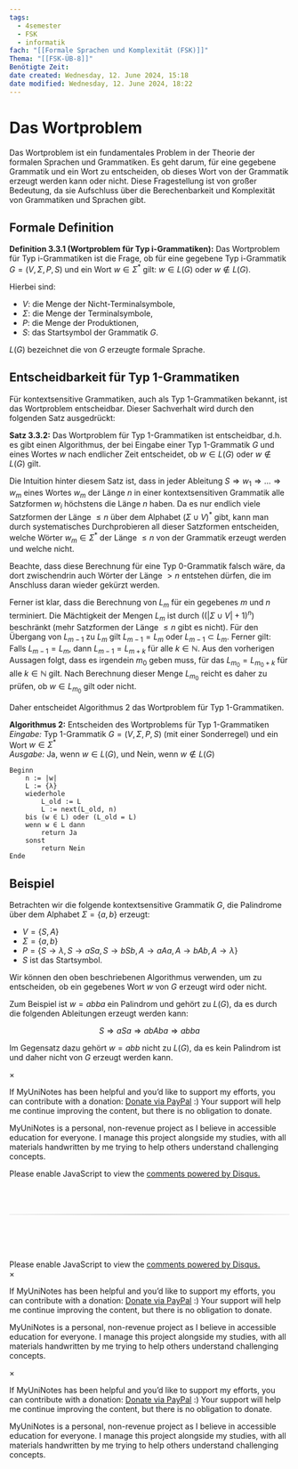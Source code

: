 ```yaml
---
tags:
  - 4semester
  - FSK
  - informatik
fach: "[[Formale Sprachen und Komplexität (FSK)]]"
Thema: "[[FSK-ÜB-8]]"
Benötigte Zeit:
date created: Wednesday, 12. June 2024, 15:18
date modified: Wednesday, 12. June 2024, 18:22
---
```


# Das Wortproblem

Das Wortproblem ist ein fundamentales Problem in der Theorie der formalen Sprachen und Grammatiken. Es geht darum, für eine gegebene Grammatik und ein Wort zu entscheiden, ob dieses Wort von der Grammatik erzeugt werden kann oder nicht. Diese Fragestellung ist von großer Bedeutung, da sie Aufschluss über die Berechenbarkeit und Komplexität von Grammatiken und Sprachen gibt.

## Formale Definition

**Definition 3.3.1 (Wortproblem für Typ i-Grammatiken):** Das Wortproblem für Typ i-Grammatiken ist die Frage, ob für eine gegebene Typ i-Grammatik $G = (V, \Sigma, P, S)$ und ein Wort $w \in \Sigma^*$ gilt: $w \in L(G)$ oder $w \notin L(G)$.

Hierbei sind:

- $V$: die Menge der Nicht-Terminalsymbole,
- $\Sigma$: die Menge der Terminalsymbole,
- $P$: die Menge der Produktionen,
- $S$: das Startsymbol der Grammatik $G$.

$L(G)$ bezeichnet die von $G$ erzeugte formale Sprache.

## Entscheidbarkeit für Typ 1-Grammatiken

Für kontextsensitive Grammatiken, auch als Typ 1-Grammatiken bekannt, ist das Wortproblem entscheidbar. Dieser Sachverhalt wird durch den folgenden Satz ausgedrückt:

**Satz 3.3.2:** Das Wortproblem für Typ 1-Grammatiken ist entscheidbar, d.h. es gibt einen Algorithmus, der bei Eingabe einer Typ 1-Grammatik $G$ und eines Wortes $w$ nach endlicher Zeit entscheidet, ob $w \in L(G)$ oder $w \notin L(G)$ gilt.

Die Intuition hinter diesem Satz ist, dass in jeder Ableitung $S \Rightarrow w_1 \Rightarrow \dots \Rightarrow w_m$ eines Wortes $w_m$ der Länge $n$ in einer kontextsensitiven Grammatik alle Satzformen $w_i$ höchstens die Länge $n$ haben. Da es nur endlich viele Satzformen der Länge $\leq n$ über dem Alphabet $(\Sigma \cup V)^*$ gibt, kann man durch systematisches Durchprobieren all dieser Satzformen entscheiden, welche Wörter $w_m \in \Sigma^*$ der Länge $\leq n$ von der Grammatik erzeugt werden und welche nicht.

Beachte, dass diese Berechnung für eine Typ 0-Grammatik falsch wäre, da dort zwischendrin auch Wörter der Länge $> n$ entstehen dürfen, die im Anschluss daran wieder gekürzt werden.

Ferner ist klar, dass die Berechnung von $L_m$ für ein gegebenes $m$ und $n$ terminiert. Die Mächtigkeit der Mengen $L_m$ ist durch $((|\Sigma \cup V| + 1)^n)$ beschränkt (mehr Satzformen der Länge $\leq n$ gibt es nicht). Für den Übergang von $L_{m-1}$ zu $L_m$ gilt $L_{m-1} = L_m$ oder $L_{m-1} \subset L_m$. Ferner gilt: Falls $L_{m-1} = L_m$, dann $L_{m-1} = L_{m+k}$ für alle $k \in \mathbb{N}$. Aus den vorherigen Aussagen folgt, dass es irgendein $m_0$ geben muss, für das $L_{m_0} = L_{m_0+k}$ für alle $k \in \mathbb{N}$ gilt. Nach Berechnung dieser Menge $L_{m_0}$ reicht es daher zu prüfen, ob $w \in L_{m_0}$ gilt oder nicht.

Daher entscheidet Algorithmus 2 das Wortproblem für Typ 1-Grammatiken.

**Algorithmus 2:** Entscheiden des Wortproblems für Typ 1-Grammatiken  
_Eingabe:_ Typ 1-Grammatik $G = (V, \Sigma, P, S)$ (mit einer Sonderregel) und ein Wort $w \in \Sigma^*$  
_Ausgabe:_ Ja, wenn $w \in L(G)$, und Nein, wenn $w \notin L(G)$

```
Beginn
    n := |w|
    L := {λ}
    wiederhole
        L_old := L
        L := next(L_old, n)
    bis (w ∈ L) oder (L_old = L)
    wenn w ∈ L dann
        return Ja
    sonst
        return Nein
Ende
```

## Beispiel

Betrachten wir die folgende kontextsensitive Grammatik $G$, die Palindrome über dem Alphabet $\Sigma = \{a, b\}$ erzeugt:

- $V = \{S, A\}$
- $\Sigma = \{a, b\}$
- $P = \{S \rightarrow \lambda, S \rightarrow aSa, S \rightarrow bSb, A \rightarrow aAa, A \rightarrow bAb, A \rightarrow \lambda\}$
- $S$ ist das Startsymbol.

Wir können den oben beschriebenen Algorithmus verwenden, um zu entscheiden, ob ein gegebenes Wort $w$ von $G$ erzeugt wird oder nicht.

Zum Beispiel ist $w = abba$ ein Palindrom und gehört zu $L(G)$, da es durch die folgenden Ableitungen erzeugt werden kann:

$$
 S \Rightarrow aSa \Rightarrow abAba \Rightarrow abba
$$

Im Gegensatz dazu gehört $w = abb$ nicht zu $L(G)$, da es kein Palindrom ist und daher nicht von $G$ erzeugt werden kann.

<!-- Modal START -->
<div id="myModal" class="modal">
  <div class="modal-content">
    <span id="closeModal" class="close">&times;</span>
    <p class="modal-text">
      If MyUniNotes has been helpful and you’d like to support my efforts, <span class="modal-highlight"> you can contribute with a donation: <a class="modal-dono-link" href="https://paypal.me/myuninotes4u">Donate via PayPal</a> :) </span> Your support will help me continue improving the content, but there is no obligation to donate.
    </p>
    <p class="modal-text">
      <span class="modal-highlight">MyUniNotes is a personal, non-revenue project as I believe in accessible education for everyone.</span> I manage this project alongside my studies, with all materials handwritten by me trying to help others understand challenging concepts.
    </p>
  </div>
</div>

<script>
  // JavaScript to display the modal on page load
  document.addEventListener('DOMContentLoaded', function() {
    // Generate a random number between 1 and 1
    // Wanted it to load with a adjustable probability for every page load but did not work, as DOM is loaded only once. Therefore now loading it every time website is visited and DOM is loaded.
    const randomNumber = Math.floor(Math.random() * 1) + 1; 
    // console.log(randomNumber)
    if (randomNumber === 1) {
      setTimeout(function() {
        const modal = document.getElementById('myModal');
        if (modal) {
          modal.classList.add('show');
        }
      }, 1000); // Adjust the delay as needed

      const closeModal = document.getElementById('closeModal');
      if (closeModal) {
        closeModal.addEventListener('click', function() {
          const modal = document.getElementById('myModal');
          if (modal) {
            modal.classList.remove('show');
          }
        });
      }
    } else {
      // Ensure the modal is hidden if the random number is not 1
      const modal = document.getElementById('myModal');
      if (modal) {
        modal.style.display = 'none';
      }
    }
  });
</script>
<!-- Modal END -->

<!-- DISQUS SCRIPT COMMENT START -->

<!-- DISQUS RECOMMENDATION START -->

<div id="disqus_recommendations"></div>

<script> 
(function() { // REQUIRED CONFIGURATION VARIABLE: EDIT THE SHORTNAME BELOW
var d = document, s = d.createElement('script'); // IMPORTANT: Replace EXAMPLE with your forum shortname!
s.src = 'https://myuninotes.disqus.com/recommendations.js'; s.setAttribute('data-timestamp', +new Date());
(d.head || d.body).appendChild(s);
})();
</script>
<noscript>
Please enable JavaScript to view the 
<a href="https://disqus.com/?ref_noscript" rel="nofollow">
comments powered by Disqus.
</a>
</noscript>

<!-- DISQUS RECOMMENDATION END -->

<hr style="border: none; height: 2px; background: linear-gradient(to right, #f0f0f0, #ccc, #f0f0f0); margin-top: 4rem; margin-bottom: 5rem;">
<div id="disqus_thread"></div>
<script>
    /**
    *  RECOMMENDED CONFIGURATION VARIABLES: EDIT AND UNCOMMENT THE SECTION BELOW TO INSERT DYNAMIC VALUES FROM YOUR PLATFORM OR CMS.
    *  LEARN WHY DEFINING THESE VARIABLES IS IMPORTANT: https://disqus.com/admin/universalcode/#configuration-variables    */
    /*
    var disqus_config = function () {
    this.page.url = PAGE_URL;  // Replace PAGE_URL with your page's canonical URL variable
    this.page.identifier = PAGE_IDENTIFIER; // Replace PAGE_IDENTIFIER with your page's unique identifier variable
    };
    */
    (function() { // DON'T EDIT BELOW THIS LINE
    var d = document, s = d.createElement('script');
    s.src = 'https://myuninotes.disqus.com/embed.js';
    s.setAttribute('data-timestamp', +new Date());
    (d.head || d.body).appendChild(s);
    })();
</script>
<noscript>Please enable JavaScript to view the <a href="https://disqus.com/?ref_noscript">comments powered by Disqus.</a></noscript>

<!-- DISQUS SCRIPT COMMENT END -->

<!-- Modal START -->
<div id="myModal" class="modal">
  <div class="modal-content">
    <span id="closeModal" class="close">&times;</span>
    <p class="modal-text">
      If MyUniNotes has been helpful and you’d like to support my efforts, <span class="modal-highlight"> you can contribute with a donation: <a class="modal-dono-link" href="https://paypal.me/myuninotes4u">Donate via PayPal</a> :) </span> Your support will help me continue improving the content, but there is no obligation to donate.
    </p>
    <p class="modal-text">
      <span class="modal-highlight">MyUniNotes is a personal, non-revenue project as I believe in accessible education for everyone.</span> I manage this project alongside my studies, with all materials handwritten by me trying to help others understand challenging concepts.
    </p>
  </div>
</div>

<script>
  // JavaScript to display the modal on page load
  document.addEventListener('DOMContentLoaded', function() {
    // Generate a random number between 1 and 1
    // Wanted it to load with a adjustable probability for every page load but did not work, as DOM is loaded only once. Therefore now loading it every time website is visited and DOM is loaded.
    const randomNumber = Math.floor(Math.random() * 1) + 1; 
    // console.log(randomNumber)
    if (randomNumber === 1) {
      setTimeout(function() {
        const modal = document.getElementById('myModal');
        if (modal) {
          modal.classList.add('show');
        }
      }, 1000); // Adjust the delay as needed

      const closeModal = document.getElementById('closeModal');
      if (closeModal) {
        closeModal.addEventListener('click', function() {
          const modal = document.getElementById('myModal');
          if (modal) {
            modal.classList.remove('show');
          }
        });
      }
    } else {
      // Ensure the modal is hidden if the random number is not 1
      const modal = document.getElementById('myModal');
      if (modal) {
        modal.style.display = 'none';
      }
    }
  });
</script>
<!-- Modal END -->

<!-- Modal START -->
<div id="myModal" class="modal">
  <div class="modal-content">
    <span id="closeModal" class="close">&times;</span>
    <p class="modal-text">
      If MyUniNotes has been helpful and you’d like to support my efforts, <span class="modal-highlight"> you can contribute with a donation: <a class="modal-dono-link" href="https://paypal.me/myuninotes4u">Donate via PayPal</a> :) </span> Your support will help me continue improving the content, but there is no obligation to donate.
    </p>
    <p class="modal-text">
      <span class="modal-highlight">MyUniNotes is a personal, non-revenue project as I believe in accessible education for everyone.</span> I manage this project alongside my studies, with all materials handwritten by me trying to help others understand challenging concepts.
    </p>
  </div>
</div>

<script>
  // JavaScript to display the modal on page load
  document.addEventListener('DOMContentLoaded', function() {
    // Generate a random number between 1 and 1
    // Wanted it to load with a adjustable probability for every page load but did not work, as DOM is loaded only once. Therefore now loading it every time website is visited and DOM is loaded.
    const randomNumber = Math.floor(Math.random() * 1) + 1; 
    // console.log(randomNumber)
    if (randomNumber === 1) {
      setTimeout(function() {
        const modal = document.getElementById('myModal');
        if (modal) {
          modal.classList.add('show');
        }
      }, 1000); // Adjust the delay as needed

      const closeModal = document.getElementById('closeModal');
      if (closeModal) {
        closeModal.addEventListener('click', function() {
          const modal = document.getElementById('myModal');
          if (modal) {
            modal.classList.remove('show');
          }
        });
      }
    } else {
      // Ensure the modal is hidden if the random number is not 1
      const modal = document.getElementById('myModal');
      if (modal) {
        modal.style.display = 'none';
      }
    }
  });
</script>
<!-- Modal END -->
